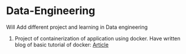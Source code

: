 # Data-Engineering
Will Add different project and learning in Data engineering

1. Project of containerization of application using docker.
Have written blog of basic tutorial of docker: [Article](https://bharatchoudhary817.medium.com/docker-tutorial-d18cf351466a)